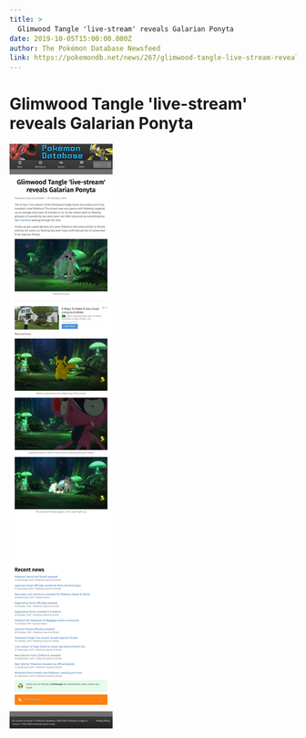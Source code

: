 ```yaml
---
title: >
  Glimwood Tangle 'live-stream' reveals Galarian Ponyta
date: 2019-10-05T15:00:00.000Z
author: The Pokémon Database Newsfeed
link: https://pokemondb.net/news/267/glimwood-tangle-live-stream-reveals-galarian-ponyta
---
```

# Glimwood Tangle &#39;live-stream&#39; reveals Galarian Ponyta

[![Glimwood Tangle &#39;live-stream&#39; reveals Galarian Ponyta](./screenshot.png)](https://pokemondb.net/news/267/glimwood-tangle-live-stream-reveals-galarian-ponyta)
